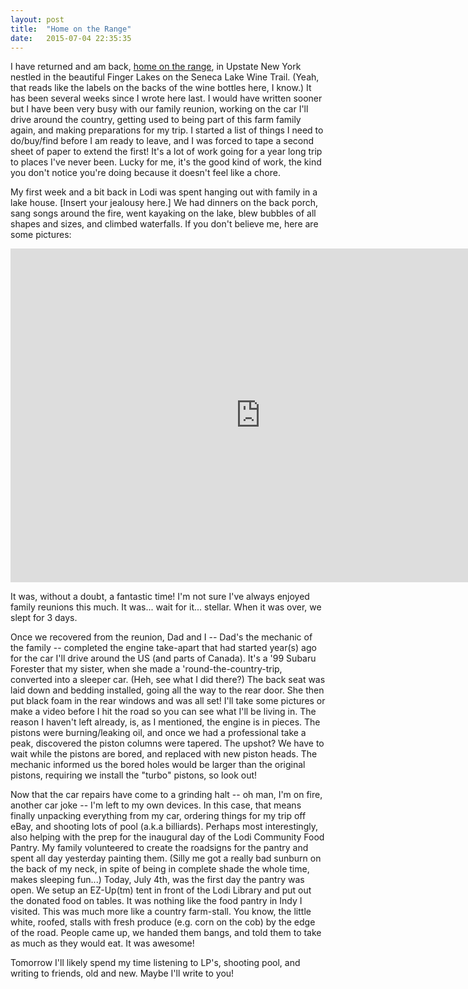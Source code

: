```yaml
---
layout: post
title:  "Home on the Range"
date:   2015-07-04 22:35:35
---
```


I have returned and am back, [home on the range][home-home-on-the-range], in Upstate New York nestled in the beautiful Finger Lakes on the Seneca Lake Wine Trail. (Yeah, that reads like the labels on the backs of the wine bottles here, I know.) It has been several weeks since I wrote here last. I would have written sooner but I have been very busy with our family reunion, working on the car I'll drive around the country, getting used to being part of this farm family again, and making preparations for my trip. I started a list of things I need to do/buy/find before I am ready to leave, and I was forced to tape a second sheet of paper to extend the first! It's a lot of work going for a year long trip to places I've never been. Lucky for me, it's the good kind of work, the kind you don't notice you're doing because it doesn't feel like a chore.

My first week and a bit back in Lodi was spent hanging out with family in a lake house. [Insert your jealousy here.] We had dinners on the back porch, sang songs around the fire, went kayaking on the lake, blew bubbles of all shapes and sizes, and climbed waterfalls. If you don't believe me, here are some pictures:

<iframe src="https://www.flickr.com/photos/133778021@N05/19235671518/in/set-72157653129719574/player/" width="800" height="534" frameborder="0" allowfullscreen webkitallowfullscreen mozallowfullscreen oallowfullscreen msallowfullscreen></iframe>

It was, without a doubt, a fantastic time! I'm not sure I've always enjoyed family reunions this much. It was... wait for it... stellar. When it was over, we slept for 3 days.

Once we recovered from the reunion, Dad and I -- Dad's the mechanic of the family -- completed the engine take-apart that had started year(s) ago for the car I'll drive around the US (and parts of Canada). It's a '99 Subaru Forester that my sister, when she made a 'round-the-country-trip, converted into a sleeper car. (Heh, see what I did there?) The back seat was laid down and bedding installed, going all the way to the rear door. She then put black foam in the rear windows and was all set! I'll take some pictures or make a video before I hit the road so you can see what I'll be living in. The reason I haven't left already, is, as I mentioned, the engine is in pieces. The pistons were burning/leaking oil, and once we had a professional take a peak, discovered the piston columns were tapered. The upshot? We have to wait while the pistons are bored, and replaced with new piston heads. The mechanic informed us the bored holes would be larger than the original pistons, requiring we install the "turbo" pistons, so look out!

Now that the car repairs have come to a grinding halt -- oh man, I'm on fire, another car joke -- I'm left to my own devices. In this case, that means finally unpacking everything from my car, ordering things for my trip off eBay, and shooting lots of pool (a.k.a billiards). Perhaps most interestingly, also helping with the prep for the inaugural day of the Lodi Community Food Pantry. My family volunteered to create the roadsigns for the pantry and spent all day yesterday painting them. (Silly me got a really bad sunburn on the back of my neck, in spite of being in complete shade the whole time, makes sleeping fun...) Today, July 4th, was the first day the pantry was open. We setup an EZ-Up(tm) tent in front of the Lodi Library and put out the donated food on tables. It was nothing like the food pantry in Indy I visited. This was much more like a country farm-stall. You know, the little white, roofed, stalls with fresh produce (e.g. corn on the cob) by the edge of the road. People came up, we handed them bangs, and told them to take as much as they would eat. It was awesome!

Tomorrow I'll likely spend my time listening to LP's, shooting pool, and writing to friends, old and new. Maybe I'll write to you!

[home-home-on-the-range]: https://www.youtube.com/watch?v=K_YK7ebcZ2o
